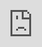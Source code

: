 <div id="BLOG_META_DATA" tags="BETA" heading="TF-IDF and how the BM25 search algorithim works " excerpt="Okapi BM25 is one of the strongest “simple”
scoring functions, and has proven a useful
baseline for experiments and feature for
ranking" cover-image="https://docs.kabeercloud.tk/c/synced/627be4cee32ec---1_V8zEF3m21WkJ-UYzME6cKA.png" style="visibility:hidden"></div>

<iframe src="https://docs.kabeercloud.tk/static/research-kabeersnetwork/pdf-renderer/pdfjs-2.13.216-dist/web/viewer.html?file=https://docs.kabeercloud.tk/static/research-kabeersnetwork/embedded-page/pdf/m03.s03%20-%20TF-IDF%20and%20Okapi%20BM25.pdf" frameborder="0" style="overflow:hidden;overflow-x:hidden;overflow-y:hidden;height:100%;width:100%;position:absolute;top:0%;left:0px;right:0px;bottom:0px" height="100%" width="100%"></iframe>
